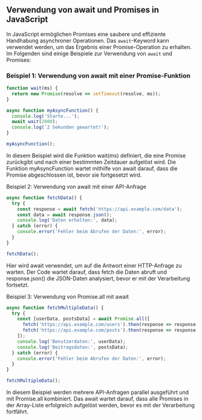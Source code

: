 ## Verwendung von await und Promises in JavaScript

In JavaScript ermöglichen Promises eine saubere und effiziente Handhabung asynchroner Operationen. Das `await`-Keyword kann verwendet werden, um das Ergebnis einer Promise-Operation zu erhalten. Im Folgenden sind einige Beispiele zur Verwendung von `await` und Promises:

### Beispiel 1: Verwendung von await mit einer Promise-Funktion

```javascript
function wait(ms) {
  return new Promise(resolve => setTimeout(resolve, ms));
}

async function myAsyncFunction() {
  console.log('Starte...');
  await wait(2000);
  console.log('2 Sekunden gewartet!');
}

myAsyncFunction();
```

In diesem Beispiel wird die Funktion wait(ms) definiert, die eine Promise zurückgibt und nach einer bestimmten Zeitdauer aufgelöst wird. Die Funktion myAsyncFunction wartet mithilfe von await darauf, dass die Promise abgeschlossen ist, bevor sie fortgesetzt wird.

Beispiel 2: Verwendung von await mit einer API-Anfrage

```javascript
async function fetchData() {
  try {
    const response = await fetch('https://api.example.com/data');
    const data = await response.json();
    console.log('Daten erhalten:', data);
  } catch (error) {
    console.error('Fehler beim Abrufen der Daten:', error);
  }
}

fetchData();
```

Hier wird await verwendet, um auf die Antwort einer HTTP-Anfrage zu warten. Der Code wartet darauf, dass fetch die Daten abruft und response.json() die JSON-Daten analysiert, bevor er mit der Verarbeitung fortsetzt.

Beispiel 3: Verwendung von Promise.all mit await

```javascript
async function fetchMultipleData() {
  try {
    const [userData, postsData] = await Promise.all([
      fetch('https://api.example.com/users').then(response => response.json()),
      fetch('https://api.example.com/posts').then(response => response.json())
    ]);
    console.log('Benutzerdaten:', userData);
    console.log('Beitragsdaten:', postsData);
  } catch (error) {
    console.error('Fehler beim Abrufen der Daten:', error);
  }
}

fetchMultipleData();
```

In diesem Beispiel werden mehrere API-Anfragen parallel ausgeführt und mit Promise.all kombiniert. Das await wartet darauf, dass alle Promises in der Array-Liste erfolgreich aufgelöst werden, bevor es mit der Verarbeitung fortfährt.